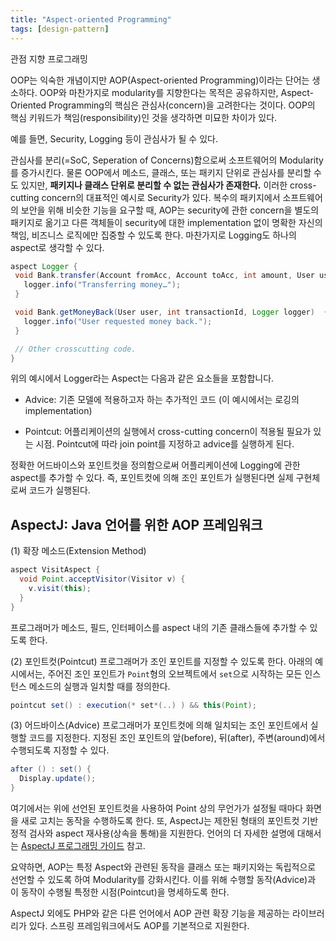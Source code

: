 ```yaml
---
title: "Aspect-oriented Programming"
tags: [design-pattern]
---
```


관점 지향 프로그래밍

<!--more-->

OOP는 익숙한 개념이지만 AOP(Aspect-oriented Programming)이라는 단어는 생소하다. OOP와 마찬가지로 modularity를 지향한다는 목적은 공유하지만, Aspect-Oriented Programming의 핵심은 관심사(concern)을 고려한다는 것이다. OOP의 핵심 키워드가 책임(responsibility)인 것을 생각하면 미묘한 차이가 있다.

예를 들면, Security, Logging 등이 관심사가 될 수 있다.

관심사를 분리(=SoC, Seperation of Concerns)함으로써 소프트웨어의 Modularity를 증가시킨다. 물론 OOP에서 메소드, 클래스, 또는 패키지 단위로 관심사를 분리할 수도 있지만, **패키지나 클래스 단위로 분리할 수 없는 관심사가 존재한다.** 이러한 cross-cutting concern의 대표적인 예시로 Security가 있다. 복수의 패키지에서 소프트웨어의 보안을 위해 비슷한 기능을 요구할 때, AOP는 security에 관한 concern을 별도의 패키지로 옮기고 다른 객체들이 security에 대한 implementation 없이 명확한 자신의 책임, 비즈니스 로직에만 집중할 수 있도록 한다. 마찬가지로 Logging도 하나의 aspect로 생각할 수 있다.

```java
aspect Logger {
 void Bank.transfer(Account fromAcc, Account toAcc, int amount, User user, Logger logger)  {
   logger.info("Transferring money…");
 }

 void Bank.getMoneyBack(User user, int transactionId, Logger logger)  {
   logger.info("User requested money back.");
 }

 // Other crosscutting code.
}
```

위의 예시에서 Logger라는 Aspect는 다음과 같은 요소들을 포함합니다.

- Advice: 기존 모델에 적용하고자 하는 추가적인 코드 (이 예시에서는 로깅의 implementation)

- Pointcut: 어플리케이션의 실행에서 cross-cutting concern이 적용될 필요가 있는 시점. Pointcut에 따라 join point를 지정하고 advice를 실행하게 된다.

정확한 어드바이스와 포인트컷을 정의함으로써 어플리케이션에 Logging에 관한 aspect를 추가할 수 있다. 즉, 포인트컷에 의해 조인 포인트가 실행된다면 실제 구현체로써 코드가 실행된다.

## AspectJ: Java 언어를 위한 AOP 프레임워크

(1) 확장 메소드(Extension Method)

```java
aspect VisitAspect {
  void Point.acceptVisitor(Visitor v) {
    v.visit(this);
  }
}
```

프로그래머가 메소드, 필드, 인터페이스를 aspect 내의 기존 클래스들에 추가할 수 있도록 한다.

(2) 포인트컷(Pointcut)
프로그래머가 조인 포인트를 지정할 수 있도록 한다. 아래의 예시에서는, 주어진 조인 포인트가 `Point`형의 오브젝트에서 `set`으로 시작하는 모든 인스턴스 메소드의 실행과 일치할 때를 정의한다.

```java
pointcut set() : execution(* set*(..) ) && this(Point);
```

(3) 어드바이스(Advice)
프로그래머가 포인트컷에 의해 일치되는 조인 포인트에서 실행할 코드를 지정한다. 지정된 조인 포인트의 앞(before), 뒤(after), 주변(around)에서 수행되도록 지정할 수 있다.

```java
after () : set() {
  Display.update();
}
```

여기에서는 위에 선언된 포인트컷을 사용하여 Point 상의 무언가가 설정될 때마다 화면을 새로 고치는 동작을 수행하도록 한다. 또, AspectJ는 제한된 형태의 포인트컷 기반 정적 검사와 aspect 재사용(상속을 통해)을 지원한다. 언어의 더 자세한 설명에 대해서는 [AspectJ 프로그래밍 가이드](http://www.eclipse.org/aspectj/doc/released/progguide/index.html) 참고.

요약하면, AOP는 특정 Aspect와 관련된 동작을 클래스 또는 패키지와는 독립적으로 선언할 수 있도록 하여 Modularity를 강화시킨다. 이를 위해 수행할 동작(Advice)과 이 동작이 수행될 특정한 시점(Pointcut)을 명세하도록 한다.

AspectJ 외에도 PHP와 같은 다른 언어에서 AOP 관련 확장 기능을 제공하는 라이브러리가 있다. 스프링 프레임워크에서도 AOP를 기본적으로 지원한다.
